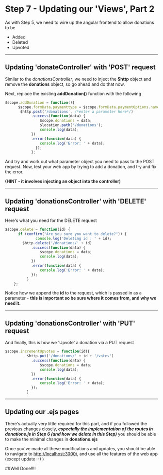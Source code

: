 
# Step 7 - Updating our 'Views', Part 2

As with Step 5, we need to wire up the angular frontend to allow donations to be

* Added
* Deleted
* Upvoted

---
## Updating 'donateController' with 'POST' request

Similar to the *donationsController*, we need to inject the **$http** object and remove the **donations** object, so go ahead and do that now. 

Next, replace the existing **addDonation()** function with the following

```javascript
$scope.addDonation = function(){
      $scope.formData.paymenttype = $scope.formData.paymentOptions.name;
       $http.post('/donations', /*enter a parameter here*/)
            .success(function(data) {
                $scope.donations = data;
                $location.path('/donations');
                console.log(data);
            })
            .error(function(data) {
                console.log('Error: ' + data);
              });
            };
```

And try and work out what parameter object you need to pass to the POST request. Now, test your web app by trying to add a donation, and try and fix the error.

**(HINT - it involves injecting an object into the controller)**

---
## Updating 'donationsController' with 'DELETE' request

Here's what you need for the DELETE request

```javascript
$scope.delete = function(id) {
      if (confirm("Are you sure you want to delete?")) {
              console.log('Deleting id : ' + id);
        $http.delete('/donations/' + id)
            .success(function(data) {
                $scope.donations = data;
                console.log(data);
            })
            .error(function(data) {
                console.log('Error: ' + data);
            });
          }
    };
```
Notice how we append the **id** to the request, which is passed in as a parameter - **this is important so be sure where it comes from, and why we need it**.

---
## Updating 'donationsController' with 'PUT' request
And finally, this is how we 'Upvote' a donation via a PUT request

```javascript
$scope.incrementUpvotes = function(id){
          $http.put('/donations/' + id + '/votes')
            .success(function(data) {
                $scope.donations = data;
                console.log(data);
            })
            .error(function(data) {
                console.log('Error: ' + data);
            });
          }
```


---
## Updating our .ejs pages

There's actually very little required for this part, and if you followed the previous changes closely, ***especially the implementation of the routes in donations.js in Step 6 (and how we delete in this Step)*** you should be able to make the minimal changes in **donations.ejs**

Once you've made all these modifications and updates, you should be able to navigate to [http://localhost:3000/](http://localhost:3000/), and use all the features of the web app (except update :-) )

##Well Done!!!!